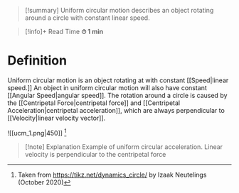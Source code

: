 
> [!summary]
Uniform circular motion describes an object rotating around a circle with constant linear speed.

>[!info]+ Read Time
**⏱ 1 min**

# Definition 
Uniform circular motion is an object rotating at with constant [[Speed|linear speed.]] An object in uniform circular motion will also have constant [[Angular Speed|angular speed]]. The rotation around a circle is caused by the [[Centripetal Force|centripetal force]] and [[Centripetal Acceleration|centripetal acceleration]], which are always perpendicular to [[Velocity|linear velocity vector]].

![[ucm_1.png|450]]
[^1]
> [!note] Explanation
Example of uniform circular acceleration.
Linear velocity is perpendicular to the centripetal force 

[^1]: Taken from https://tikz.net/dynamics_circle/ by Izaak Neutelings (October 2020)
